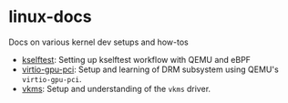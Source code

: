 # linux-docs
Docs on various kernel dev setups and how-tos

- [kselftest](kselftest/): Setting up kselftest workflow with QEMU and eBPF
- [virtio-gpu-pci](virtio-gpu-pci): Setup and learning of DRM subsystem using QEMU's `virtio-gpu-pci`.
- [vkms](vkms): Setup and understanding of the `vkms` driver.
